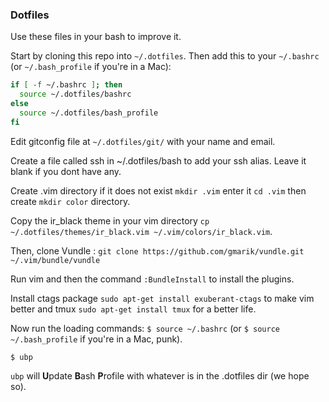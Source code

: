 ### Dotfiles

Use these files in your bash to improve it.

Start by cloning this repo into `~/.dotfiles`. Then add this to your
`~/.bashrc` (or `~/.bash_profile` if you're in a Mac):

```Bash
if [ -f ~/.bashrc ]; then
  source ~/.dotfiles/bashrc
else
  source ~/.dotfiles/bash_profile
fi
```

Edit gitconfig file at `~/.dotfiles/git/` with your name and email.

Create a file called ssh in ~/.dotfiles/bash to add your ssh alias. Leave it blank if you dont have any.

Create .vim directory if it does not exist `mkdir .vim` enter it `cd .vim` then create `mkdir color` directory.

Copy the ir_black theme in your vim directory `cp ~/.dotfiles/themes/ir_black.vim ~/.vim/colors/ir_black.vim`.

Then, clone Vundle : `git clone https://github.com/gmarik/vundle.git ~/.vim/bundle/vundle`

Run vim and then the command `:BundleInstall` to install the plugins.

Install ctags package `sudo apt-get install exuberant-ctags` to make vim better and tmux `sudo apt-get install tmux` for a better life.

Now run the loading commands:
`$ source ~/.bashrc` (or `$ source ~/.bash_profile` if you're in a Mac, punk).

`$ ubp`

`ubp` will **U**pdate **B**ash **P**rofile with whatever is in the .dotfiles
dir (we hope so).
